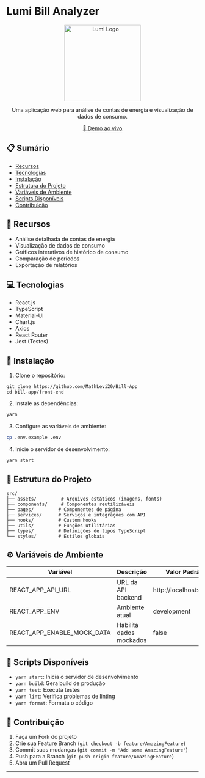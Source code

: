 # Lumi Bill Analyzer

<div align="center">
  <img src="src/assets/logo.png" alt="Lumi Logo" width="200"/>
  <p>Uma aplicação web para análise de contas de energia e visualização de dados de consumo.</p>
  
  [📱 Demo ao vivo](https://lumi-energy-bills.vercel.app/)
</div>

## 📋 Sumário

- [Recursos](#recursos)
- [Tecnologias](#tecnologias)
- [Instalação](#instalação)
- [Estrutura do Projeto](#estrutura-do-projeto)
- [Variáveis de Ambiente](#variáveis-de-ambiente)
- [Scripts Disponíveis](#scripts-disponíveis)
- [Contribuição](#contribuição)

## 🚀 Recursos

- Análise detalhada de contas de energia
- Visualização de dados de consumo
- Gráficos interativos de histórico de consumo
- Comparação de períodos
- Exportação de relatórios

## 💻 Tecnologias

- React.js
- TypeScript
- Material-UI
- Chart.js
- Axios
- React Router
- Jest (Testes)

## 🔧 Instalação

1. Clone o repositório:
```bashb
git clone https://github.com/MathLevi20/Bill-App
cd bill-app/front-end
```

2. Instale as dependências:
```bash
yarn
```

3. Configure as variáveis de ambiente:
```bash
cp .env.example .env
```

4. Inicie o servidor de desenvolvimento:
```bash
yarn start
```

## 📁 Estrutura do Projeto

```
src/
├── assets/         # Arquivos estáticos (imagens, fonts)
├── components/     # Componentes reutilizáveis
├── pages/         # Componentes de página
├── services/      # Serviços e integrações com API
├── hooks/         # Custom hooks
├── utils/         # Funções utilitárias
├── types/         # Definições de tipos TypeScript
└── styles/        # Estilos globais
```

## ⚙️ Variáveis de Ambiente

| Variável | Descrição | Valor Padrão |
|----------|-----------|--------------|
| REACT_APP_API_URL | URL da API backend | http://localhost:4000/ |
| REACT_APP_ENV | Ambiente atual | development |
| REACT_APP_ENABLE_MOCK_DATA | Habilita dados mockados | false |

## 📜 Scripts Disponíveis

- `yarn start`: Inicia o servidor de desenvolvimento
- `yarn build`: Gera build de produção
- `yarn test`: Executa testes
- `yarn lint`: Verifica problemas de linting
- `yarn format`: Formata o código

## 🤝 Contribuição

1. Faça um Fork do projeto
2. Crie sua Feature Branch (`git checkout -b feature/AmazingFeature`)
3. Commit suas mudanças (`git commit -m 'Add some AmazingFeature'`)
4. Push para a Branch (`git push origin feature/AmazingFeature`)
5. Abra um Pull Request

---
```


